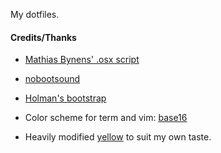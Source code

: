  My dotfiles.

#### Credits/Thanks

* [Mathias Bynens' .osx script](https://github.com/mathiasbynens/dotfiles/blob/master/.osx)

* [nobootsound](https://github.com/teored90/nobootsound)

* [Holman's bootstrap](https://github.com/holman/dotfiles/blob/master/script/bootstrap)

* Color scheme for term and vim: [base16](https://github.com/chriskempson/base16)

* Heavily modified [yellow](https://github.com/dylanaraps/dotfiles/tree/master/themes/yellow) to suit my own taste.
